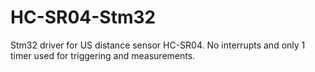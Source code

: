 # HC-SR04-Stm32
Stm32 driver for US distance sensor HC-SR04. No interrupts and only 1 timer used for triggering and measurements.
